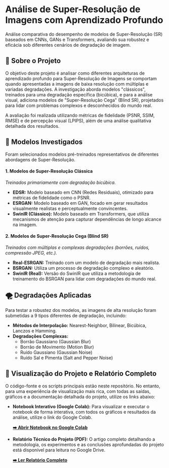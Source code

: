# Análise de Super-Resolução de Imagens com Aprendizado Profundo

Análise comparativa do desempenho de modelos de Super-Resolução (SR) baseados em CNNs, GANs e Transformers, avaliando sua robustez e eficácia sob diferentes cenários de degradação de imagem.

## 📜 Sobre o Projeto

O objetivo deste projeto é analisar como diferentes arquiteturas de aprendizado profundo para Super-Resolução de Imagens se comportam quando apresentadas a imagens de baixa resolução com múltiplas e variadas degradações. A investigação aborda modelos "clássicos", treinados para uma degradação específica (bicúbica), e para a análise visual, adiciona modelos de "Super-Resolução Cega" (Blind SR), projetados para lidar com problemas complexos e desconhecidos do mundo real.

A avaliação foi realizada utilizando métricas de fidelidade (PSNR, SSIM, RMSE) e de percepção visual (LPIPS), além de uma análise qualitativa detalhada dos resultados.

## 🤖 Modelos Investigados

Foram selecionados modelos pré-treinados representativos de diferentes abordagens de Super-Resolução.

#### 1\. Modelos de Super-Resolução Clássica

*Treinados primariamente com degradação bicúbica.*

  * **EDSR:** Modelo baseado em CNN (Redes Residuais), otimizado para métricas de fidelidade como o PSNR.
  * **ESRGAN:** Modelo baseado em GAN, focado em gerar resultados visualmente realistas e perceptualmente convincentes.
  * **SwinIR (Clássico):** Modelo baseado em Transformers, que utiliza mecanismos de atenção para capturar dependências de longo alcance na imagem.

#### 2\. Modelos de Super-Resolução Cega (Blind SR)

*Treinados com múltiplas e complexas degradações (borrões, ruídos, compressão JPEG, etc.).*

  * **Real-ESRGAN:** Treinado com um modelo de degradação mais realista.
  * **BSRGAN:** Utiliza um processo de degradação complexo e aleatório.
  * **SwinIR (Real):** Versão do SwinIR que utiliza a metodologia de treinamento do BSRGAN para lidar com degradações do mundo real.

## 🌪️ Degradações Aplicadas

Para testar a robustez dos modelos, as imagens de alta resolução foram submetidas a 9 tipos diferentes de degradação, incluindo:

  * **Métodos de Interpolação:** Nearest-Neighbor, Bilinear, Bicúbica, Lanczos e Hamming.
  * **Degradações Complexas:**
      * Borrão Gaussiano (Gaussian Blur)
      * Borrão de Movimento (Motion Blur)
      * Ruído Gaussiano (Gaussian Noise)
      * Ruído Sal e Pimenta (Salt and Pepper Noise)

## 📄 Visualização do Projeto e Relatório Completo

O código-fonte e os scripts principais estão neste repositório. No entanto, para uma experiência de visualização mais rica, com todas as saídas, gráficos e a documentação detalhada do projeto, utilize os links abaixo:

* **Notebook Interativo (Google Colab):**
    Para visualizar e executar o notebook de forma interativa, com todos os gráficos e resultados da análise, utilize o link do Google Colab.

    **[➡️ Abrir Notebook no Google Colab](https://colab.research.google.com/drive/1tTIcLRLKgSDaLAVgmQ8yFicgkPYZqnWh?usp=sharing)**

* **Relatório Técnico do Projeto (PDF):**
    O artigo completo detalhando a metodologia, os experimentos e as conclusões aprofundadas do projeto está disponível para leitura no Google Drive.

    **[➡️ Ler Relatório Completo](https://drive.google.com/file/d/1otVqIMjMSv1AmK-gBXa4XNwfBRWJ1vb3/view?usp=sharing)**
